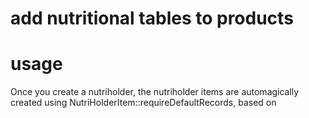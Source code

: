 # add nutritional tables to products





# usage



Once you create a nutriholder, the nutriholder items are automagically created
using NutriHolderItem::requireDefaultRecords, based on 
